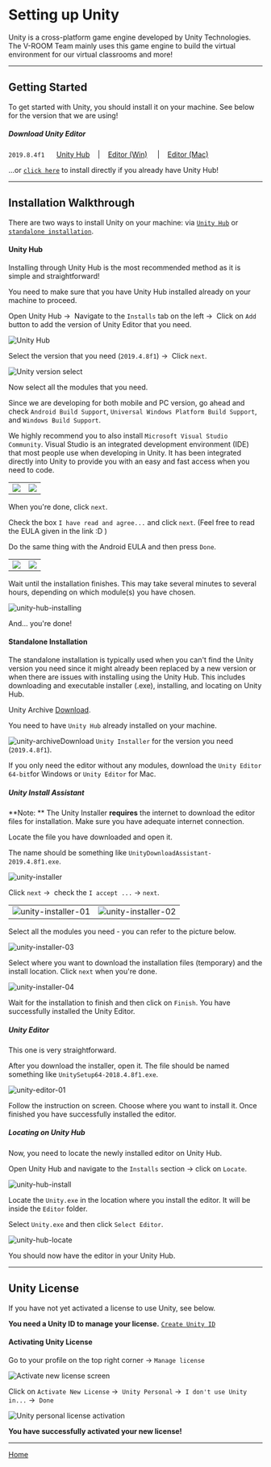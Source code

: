 # Setting up Unity

Unity is a cross-platform game engine developed by Unity Technologies. The V-ROOM Team mainly uses this game engine to build the virtual environment for our virtual classrooms and more!

---

## Getting Started

To get started with Unity, you should install it on your machine. See below for the version that we are using! <br>

##### Download Unity Editor

`2019.8.4f1` &nbsp;&nbsp;&nbsp;&nbsp; [Unity Hub](https://unity3d.com/get-unity/download) &nbsp;&nbsp; | &nbsp;&nbsp; [Editor (Win)](https://download.unity3d.com/download_unity/9bc9d983d803/Windows64EditorInstaller/UnitySetup64-2018.4.8f1.exe)  &nbsp;&nbsp; | &nbsp;&nbsp; [Editor (Mac)](https://unity3d.com/get-unity/download?thank-you=update&download_nid=62959&os=Mac)

...or [`click here`](unityhub://2018.4.8f1/9bc9d983d803) to install directly if you already have Unity Hub!

---

## Installation Walkthrough

There are two ways to install Unity on your machine: via [`Unity Hub`](#unity-hub) or  [`standalone installation`](#standalone-installation).

#### Unity Hub

Installing through Unity Hub is the most recommended method as it is simple and straightforward! 

You need to make sure that you have Unity Hub installed already on your machine to proceed.

Open Unity Hub &#8594;  Navigate to the `Installs` tab on the left &#8594;  Click on `Add` button to add the version of Unity Editor that you need.

![Unity Hub](..\img\unity-hub-install.png)

Select the version that you need (`2019.4.8f1`) &#8594;  Click `next`.

![Unity version select](..\img\unity-hub-versionselect.png)

Now select all the modules that you need.

Since we are developing for both mobile and PC version, go ahead and check `Android Build Support`, `Universal Windows Platform Build Support`, and `Windows Build Support`.

We highly recommend you to also install `Microsoft Visual Studio Community`. Visual Studio is an integrated development environment (IDE) that most people use when developing in Unity. It has been integrated directly into Unity to provide you with an easy and fast access when you need to code.

<table>
    <tr>
    	<td><img src="../../img/unity-hub-modulesselect.png" /></td>
        <td><img src="../../img/unity-hub-modulesselect2.png" /></td>
    </tr>
</table>

When you're done, click `next`.

Check the box `I have read and agree...` and click `next`. (Feel free to read the EULA given in the link :D )

Do the same thing with the Android EULA and then press `Done`.

<table>
    <tr>
    	<td><img src="../../img/unity-hub-vsagreement.png"></td>
        <td><img src="../../img/unity-hub-androidagreement.png"></td>
    </tr>
</table>


Wait until the installation finishes. This may take several minutes to several hours, depending on which module(s) you have chosen.

![unity-hub-installing](..\img\unity-hub-installing.png)

And... you're done!



#### Standalone Installation

The standalone installation is typically used when you can't find the Unity version you need since it might already been replaced by a new version or when there are issues with installing using the Unity Hub. This includes downloading and executable installer (.exe), installing, and locating on Unity Hub.

Unity Archive [Download](https://unity3d.com/get-unity/download/archive).

You need to have `Unity Hub` already installed on your machine.

![unity-archive](..\img\unity-archive.png)Download `Unity Installer` for the version you need (`2019.4.8f1`). 

If you only need the editor without any modules, download the `Unity Editor 64-bit`for Windows or `Unity Editor` for Mac.

##### Unity Install Assistant

**Note: ** The Unity Installer **requires** the internet to download the editor files for installation. Make sure you have adequate internet connection.

Locate the file you have downloaded and open it.

The name should be something like `UnityDownloadAssistant-2019.4.8f1.exe`. 

![unity-installer](..\img\unity-installer.png)

Click `next` &#8594;  check the `I accept ...`  &#8594;  `next`.

<table>
    <tr>
    	<td><img src="..\..\img\unity-installer-01.png" alt="unity-installer-01" /></td>
        <td><img src="..\..\img\unity-installer-02.png" alt="unity-installer-02" /></td>
    </tr>
</table>

Select all the modules you need - you can refer to the picture below.

![unity-installer-03](..\img\unity-installer-03.png)

Select where you want to download the installation files (temporary) and the install location. Click `next` when you're done.

![unity-installer-04](..\img\unity-installer-04.png)

Wait for the installation to finish and then click on `Finish`. You have successfully installed the Unity Editor.

##### Unity Editor

This one is very straightforward. 

After you download the installer, open it. The file should be named something like `UnitySetup64-2018.4.8f1.exe`.

![unity-editor-01](..\img\unity-editor-01.png)

Follow the instruction on screen. Choose where you want to install it. Once finished you have successfully installed the editor.

##### Locating on Unity Hub

Now, you need to locate the newly installed editor on Unity Hub.

Open Unity Hub and navigate to the `Installs` section &#8594; click on `Locate`. 

![unity-hub-install](..\img\unity-hub-install.png)

Locate the `Unity.exe` in the location where you install the editor. It will be inside the `Editor` folder.

Select `Unity.exe` and then click `Select Editor`.

![unity-hub-locate](..\img\unity-hub-locate.png)

You should now have the editor in your Unity Hub.

---

## Unity License

If you have not yet activated a license to use Unity, see below.

**You need a Unity ID to manage your license.** <a href="https://id.unity.com/en/" target="_blank">`Create Unity ID`</a>

[Create Unity ID]: https://id.unity.com/en/	"Create Unity ID"

#### Activating Unity License

Go to your profile on the top right corner &#8594; `Manage license`

![Activate new license screen](..\img\unity-hub-license.png)

Click on `Activate New License` &#8594;  `Unity Personal` &#8594;  `I don't use Unity in...` &#8594;  `Done`

![Unity personal license activation](..\img\unity-hub-licenseselect.png)

**You have successfully activated your new license!**

---

[Home](/../)